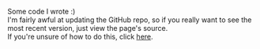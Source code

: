 Some code I wrote :)
<br>
I'm fairly awful at updating the GitHub repo, so if you really want to see the most recent version, just view the page's source. 
<br>
If you're unsure of how to do this, click [here](https://support.google.com/surveys/answer/6172725?hl=en).
